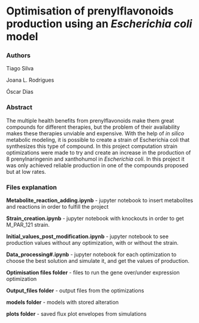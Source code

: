 # Optimisation of prenylflavonoids production using an *Escherichia coli* model

### Authors

Tiago Silva

Joana L. Rodrigues

Óscar Dias

### Abstract

The multiple health benefits from prenylflavonoids make them great compounds for different therapies, but the problem of their availability makes these therapies unviable and expensive. With the help of *in silico* metabolic modeling, it is possible to create a strain of Escherichia coli that synthesizes this type of compound. In this project computation strain optimizations were made to try and create an increase in the production of 8 prenylnaringenin and xanthohumol in *Escherichia coli*. 
In this project it was only achieved reliable production in one of the compounds proposed but at low rates.

### Files explanation

**Metabolite_reaction_adding.ipynb** - jupyter notebook to insert metabolites and reactions in order to fulfill the project

**Strain_creation.ipynb** - jupyter notebook with knockouts in order to get M_PAR_121 strain.

**Initial_values_post_modification.ipynb** - jupyter notebook to see production values without any optimization, with or without the strain.

**Data_processing#.ipynb** - jupyter notebook for each optimization to choose the best solution and simulate it, and get the values of production.

**Optimisation files folder** - files to run the gene over/under expression optimization

**Output_files folder** - output files from the optimizations

**models folder** - models with stored alteration

**plots folder** - saved flux plot envelopes from simulations



